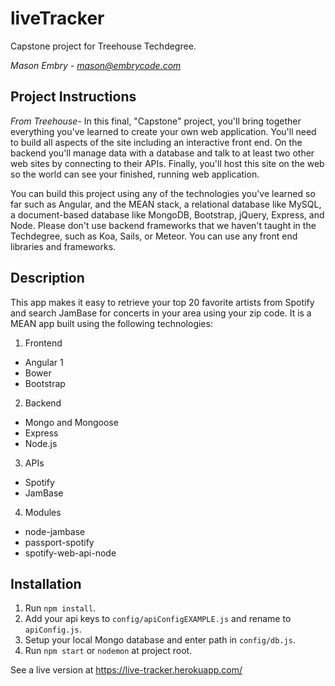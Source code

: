 # liveTracker

Capstone project for Treehouse Techdegree.

*Mason Embry - mason@embrycode.com*

## Project Instructions

*From Treehouse-* In this final, "Capstone" project, you'll bring together everything you've learned to create your own web application. You'll need to build all aspects of the site including an interactive front end. On the backend you'll manage data with a database and talk to at least two other web sites by connecting to their APIs. Finally, you'll host this site on the web so the world can see your finished, running web application.

You can build this project using any of the technologies you've learned so far such as Angular, and the MEAN stack, a relational database like MySQL, a document-based database like MongoDB, Bootstrap, jQuery, Express, and Node. Please don't use backend frameworks that we haven't taught in the Techdegree, such as Koa, Sails, or Meteor. You can use any front end libraries and frameworks.

## Description

This app makes it easy to retrieve your top 20 favorite artists from Spotify and search JamBase for concerts in your area using your zip code. It is a MEAN app built using the following technologies:

1. Frontend
  * Angular 1
  * Bower
  * Bootstrap
2. Backend
  * Mongo and Mongoose
  * Express
  * Node.js
3. APIs
  * Spotify
  * JamBase
4. Modules
  * node-jambase
  * passport-spotify
  * spotify-web-api-node

## Installation

1. Run `npm install`.
2. Add your api keys to `config/apiConfigEXAMPLE.js` and rename to `apiConfig.js`.
3. Setup your local Mongo database and enter path in `config/db.js`.
4. Run `npm start` or `nodemon` at project root.

See a live version at https://live-tracker.herokuapp.com/
